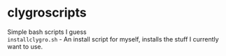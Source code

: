 # clygroscripts
Simple bash scripts I guess <br>
`installclygro.sh` - An install script for myself, installs the stuff I currently want to use.
